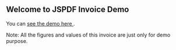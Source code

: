 ## Welcome to JSPDF Invoice Demo

You can [see the demo here ](https://jinoshaji.github.io/jsPDF-Invoice/).

Note: All the figures and values of this invoice are just only for demo purpose.
